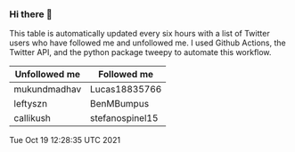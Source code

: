 ### Hi there 👋

This table is automatically updated every six hours with a list of Twitter users who have followed me and unfollowed me. I used Github Actions, the Twitter API, and the python package tweepy to automate this workflow.

| Unfollowed me |  Followed me |
| --- | --- |
|mukundmadhav|Lucas18835766|
|leftyszn|BenMBumpus|
|callikush|stefanospinel15|
Tue Oct 19 12:28:35 UTC 2021
